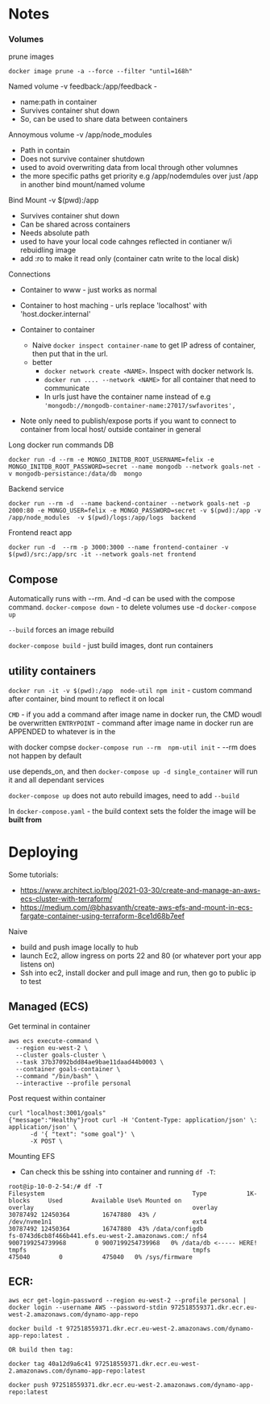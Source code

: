 # Notes


### Volumes

prune images

`docker image prune -a --force --filter "until=168h"`

Named volume
-v feedback:/app/feedback - 
- name:path in container
- Survives container shut down
- So, can be used to share data between containers 

Annoymous volume
-v /app/node_modules
- Path in contain
- Does not survive container shutdown
- used to avoid overwriting data from local through other volumnes
- the more specific paths get priority e.g /app/nodemdules over just /app in another bind mount/named volume

Bind Mount
-v $(pwd):/app
- Survives container shut down
- Can be shared across containers
- Needs absolute path
- used to have your local code cahnges reflected in contianer w/i rebuidling image
- add :ro to make it read only (container catn write to the local disk)


Connections 

- Container to www - just works as normal
- Container to host maching - urls replace 'localhost' with 'host.docker.internal'
- Container to container 
    - Naive `docker inspect container-name` to get IP adress of container, then put that in the url.
    - better 
        - `docker network create <NAME>`. Inspect with docker network ls.
        - `docker run .... --network <NAME>` for all container that need to communicate
        - In urls just have the container name instead of e.g `'mongodb://mongodb-container-name:27017/swfavorites',`

- Note only need to publish/expose ports if you want to connect to container from local host/ outside container in general



Long docker run commands
DB
```
docker run -d --rm -e MONGO_INITDB_ROOT_USERNAME=felix -e MONGO_INITDB_ROOT_PASSWORD=secret --name mongodb --network goals-net -v mongodb-persistance:/data/db  mongo              
```

Backend service
```
docker run --rm -d  --name backend-container --network goals-net -p 2000:80 -e MONGO_USER=felix -e MONGO_PASSWORD=secret -v $(pwd):/app -v /app/node_modules  -v $(pwd)/logs:/app/logs  backend
```

Frontend react app
```
docker run -d  --rm -p 3000:3000 --name frontend-container -v $(pwd)/src:/app/src -it --network goals-net frontend
```


## Compose 
Automatically runs with --rm. And -d can be used with the compose command.
`docker-compose down` - to delete volumes use -d 
`docker-compose up` 

`--build` forces an image rebuild

`docker-compose build` - just build images, dont run containers


## utility containers

`docker run -it -v $(pwd):/app  node-util npm init` - custom command after container, bind mount to reflect it on local

`CMD` - if you add a command after image name in docker run, the CMD woudl be overwritten
`ENTRYPOINT` - command after image name in docker run are APPENDED to whatever is in the 

with docker compse 
`docker-compose run --rm  npm-util init` - --rm does not happen by default


use depends_on, and then `docker-compose up -d single_container` will run it and all dependant services

`docker-compose up` does not auto rebuild images, need to add `--build`


In `docker-compose.yaml` - the build context sets the folder the image will be **built from**


# Deploying 

Some tutorials:
- https://www.architect.io/blog/2021-03-30/create-and-manage-an-aws-ecs-cluster-with-terraform/
- https://medium.com/@bhasvanth/create-aws-efs-and-mount-in-ecs-fargate-container-using-terraform-8ce1d68b7eef


Naive
- build and push image locally to hub 
- launch Ec2, allow ingress on ports 22 and 80 (or whatever port your app listens on)
- Ssh into ec2, install docker and pull image and run, then go to public ip to test


Managed (ECS)
- 


Get terminal in container
```
aws ecs execute-command \
  --region eu-west-2 \
  --cluster goals-cluster \
  --task 37b37092bdd84ae9bae11daad44b0003 \
  --container goals-container \
  --command "/bin/bash" \
  --interactive --profile personal
```

Post request within container
```
curl "localhost:3001/goals"
{"message":"Healthy"}root curl -H 'Content-Type: application/json' \: application/json' \
      -d '{ "text": "some goal"}' \
      -X POST \
```

Mounting EFS
- Can check this be sshing into container and running `df -T`:

```
root@ip-10-0-2-54:/# df -T
Filesystem                                         Type           1K-blocks     Used        Available Use% Mounted on
overlay                                            overlay         30787492 12450364         16747880  43% /
/dev/nvme1n1                                       ext4            30787492 12450364         16747880  43% /data/configdb
fs-0743d6cb8f466b441.efs.eu-west-2.amazonaws.com:/ nfs4    9007199254739968        0 9007199254739968   0% /data/db <----- HERE! 
tmpfs                                              tmpfs             475040        0           475040   0% /sys/firmware
```


## ECR:

```
aws ecr get-login-password --region eu-west-2 --profile personal | docker login --username AWS --password-stdin 972518559371.dkr.ecr.eu-west-2.amazonaws.com/dynamo-app-repo
```

```
docker build -t 972518559371.dkr.ecr.eu-west-2.amazonaws.com/dynamo-app-repo:latest . 

OR build then tag:

docker tag 40a12d9a6c41 972518559371.dkr.ecr.eu-west-2.amazonaws.com/dynamo-app-repo:latest
```

```
docker push 972518559371.dkr.ecr.eu-west-2.amazonaws.com/dynamo-app-repo:latest
```